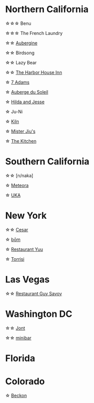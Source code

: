 # Northern California
☆☆☆ Benu

☆☆☆ The French Laundry

☆☆ [Aubergine](https://www.instagram.com/p/DJhj7MCy-wm/?hl=en)

☆☆ Birdsong

☆☆ Lazy Bear

☆☆ [The Harbor House Inn](https://www.instagram.com/p/C-3g1dPyivM/?hl=en)

☆ [7 Adams](https://www.instagram.com/p/DAfkOUmyzLZ/?hl=en)

☆ [Auberge du Soleil](https://www.instagram.com/p/C-FD-sERi-8/?hl=en)

☆ [Hilda and Jesse](https://www.instagram.com/p/C-4cHO4RuVu/?hl=en)

☆ Ju-Ni

☆ [Kiln](https://www.instagram.com/p/C_pXQiHxpzg/?hl=en)

☆ [Mister Jiu's](https://www.instagram.com/p/C8hh-6CpJHm/?hl=en)

☆ [The Kitchen](https://www.instagram.com/p/C-FDiz4RdhH/?hl=en)

# Southern California
☆☆ [n/naka]

☆ [Meteora](https://www.instagram.com/p/DE0ywebye56/?hl=en)

☆ [UKA](https://www.instagram.com/p/DFEBs0KyrOh/?hl=en)

# New York
☆☆ [Cesar](https://www.instagram.com/p/DHLMjZURaIY/?hl=en)

☆ [bōm](https://www.instagram.com/p/C76jLbiJf0Q/?hl=en)

☆ [Restaurant Yuu](https://www.instagram.com/p/DHLrWHPRTCw/?hl=en)

☆ [Torrisi](https://www.instagram.com/p/C_KSIoNRgXV/?hl=en)

# Las Vegas
☆☆ [Restaurant Guy Savoy](https://www.instagram.com/p/DIWeINOJYfc/?hl=en)

# Washington DC
☆☆ [Jont](https://www.instagram.com/p/DHzJSSiSdM3/?hl=en)

☆☆ [minibar](https://www.instagram.com/p/DHw12t8ScH4/?hl=en)

# Florida

# Colorado
☆ [Beckon](https://www.instagram.com/p/C-o7cLXxjcA/?hl=en)


